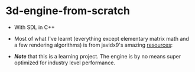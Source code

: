 # 3d-engine-from-scratch
- With SDL in C++

- Most of what I've learnt (everything except elementary matrix math and a few rendering algorithms) is from javidx9's amazing [resources](https://www.youtube.com/watch?v=ih20l3pJoeU&list=RDCMUC-yuWVUplUJZvieEligKBkA&index=3):


- _**Note**_ that this is a learning project. The engine is by no means super optimized for industry level performance.



